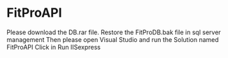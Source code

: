 # FitProAPI
Please download the DB.rar file.
Restore the FitProDB.bak file in sql server management
Then please open Visual Studio and run the Solution named FitProAPI 
Click in Run IISexpress
